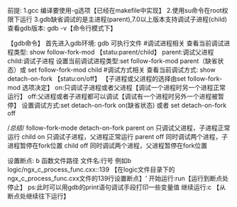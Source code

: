 前提: 1.gcc 编译要使用-g选项【已经在makefile中实现】 
        2.使用su命令在root权限下运行
        3.gdb缺省调试的是主进程(parent),7.0以上版本支持调试子进程(child)
查看gdb版本: gdb -v【命令行模式下】

【gdb命令】
首先进入gdb环境: gdb 可执行文件
#调试进程相关
查看当前调试进程类型: show follow-fork-mod    【statu:parent/child】 parent:调试父进程 child:调试子进程
设置当前调试进程类型:set follow-fork-mod parent（缺省状态）或 set follow-fork-mod child
#调试方式相关
查看当前调试方式: show detach-on-fork 【statu:on/off】 【子进程或父进程的选择由set follow-fork-mod 选项决定】
on:只调试子进程或者父进程【调试一个进程时另一个进程正常运行】
off:父进程或者子进程都可以调试【调试有一个进程时另外一个进程被暂停】
设置调试方式:set detach-on-fork on(缺省状态) 或者 set detach-on-fork off

/*总结*/
follow-fork-mode  	    detach-on-fork
	parent		on				只调试父进程，子进程正常运行
	child	   	on			  	只调试子进程，父进程正常运行
	parent		off			同时调试两个进程，子进程暂停在fork位置
	child		off			同时调试两个进程，父进程暂停在fork位置

设置断点: b 函数文件路径 文件名:行号
例如b logic/ngx_c_process_func.cxx::139  【在logic文件目录下的ngx_c_process_func.cxx文件的139行设置断点】‘
开始运行:run【运行到断点处停止】 ps:此时可以用gdb的print语句调试手段打印一些变量值
继续运行:c    【从断点处继续往下运行】
